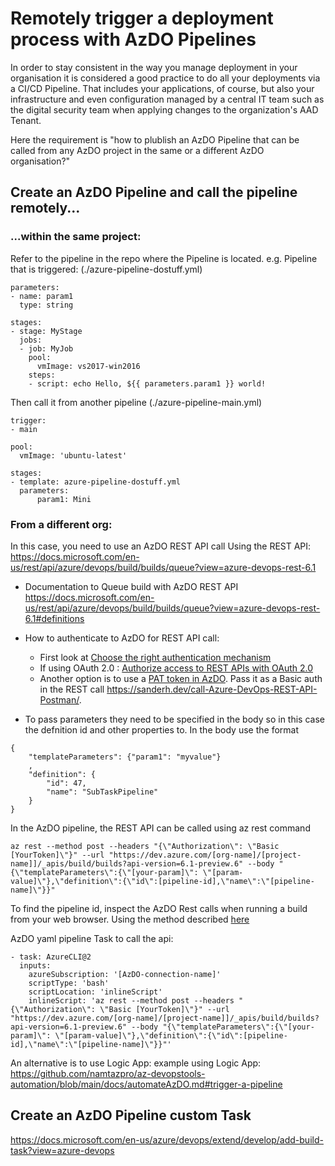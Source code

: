 # Remotely trigger a deployment process with AzDO Pipelines

In order to stay consistent in the way you manage deployment in your organisation it is considered a good practice to do all your deployments via a CI/CD Pipeline. That includes your applications, of course, but also your infrastructure and even configuration managed by a central IT team such as the digital security team when applying changes  to the organization's AAD Tenant.

Here the requirement is "how to plublish an AzDO Pipeline that can be called from any AzDO project in the same or a different AzDO organisation?"


## Create an AzDO Pipeline and call the pipeline remotely...
### ...within the same project:
Refer to the pipeline in the repo where the Pipeline is located.
e.g.
Pipeline that is triggered: (./azure-pipeline-dostuff.yml)
```
parameters:
- name: param1
  type: string

stages:
- stage: MyStage
  jobs:
  - job: MyJob
    pool:
      vmImage: vs2017-win2016
    steps:
    - script: echo Hello, ${{ parameters.param1 }} world!
```

Then call it from another pipeline (./azure-pipeline-main.yml)

```
trigger:
- main

pool:
  vmImage: 'ubuntu-latest'

stages:
- template: azure-pipeline-dostuff.yml
  parameters:
      param1: Mini
```


### From a different org:
In this case, you need to use an AzDO REST API call
Using the REST API:
https://docs.microsoft.com/en-us/rest/api/azure/devops/build/builds/queue?view=azure-devops-rest-6.1

- Documentation to Queue build with AzDO REST API https://docs.microsoft.com/en-us/rest/api/azure/devops/build/builds/queue?view=azure-devops-rest-6.1#definitions
- How to authenticate to AzDO for REST API call: 
  - First look at [Choose the right authentication mechanism](https://docs.microsoft.com/en-us/azure/devops/integrate/get-started/authentication/authentication-guidance?view=azure-devops)
  - If using OAuth 2.0 : [Authorize access to REST APIs with OAuth 2.0](https://docs.microsoft.com/en-us/azure/devops/integrate/get-started/authentication/oauth?view=azure-devops)
  - Another option is to use a [PAT token in AzDO](https://docs.microsoft.com/en-us/azure/devops/organizations/accounts/use-personal-access-tokens-to-authenticate?bc=%2Fazure%2Fdevops%2Fmarketplace-extensibility%2Fbreadcrumb%2Ftoc.json&toc=%2Fazure%2Fdevops%2Fmarketplace-extensibility%2Ftoc.json&view=azure-devops&tabs=preview-page). Pass it as a Basic auth in the REST call https://sanderh.dev/call-Azure-DevOps-REST-API-Postman/.
  
- To pass parameters they need to be specified in the body so in this case the defnition id and other properties to. In the body use the format
```
{
    "templateParameters": {"param1": "myvalue"}
    ,
    "definition": {
        "id": 47,
        "name": "SubTaskPipeline"
    }
} 
```

In the AzDO pipeline, the REST API can be called using  az rest command
```
az rest --method post --headers "{\"Authorization\": \"Basic [YourToken]\"}" --url "https://dev.azure.com/[org-name]/[project-name]]/_apis/build/builds?api-version=6.1-preview.6" --body "{\"templateParameters\":{\"[your-param]\": \"[param-value]\"},\"definition\":{\"id\":[pipeline-id],\"name\":\"[pipeline-name]\"}}"
```
To find the pipeline id, inspect the AzDO Rest calls when running a build from your web browser. Using the method described [here](https://github.com/namtazpro/az-devopstools-automation/blob/main/docs/automateAzDO.md#2---look-up-the-url-in-your-web-browser)

AzDO yaml pipeline Task to call the api:
```
- task: AzureCLI@2
  inputs:
    azureSubscription: '[AzDO-connection-name]'
    scriptType: 'bash'
    scriptLocation: 'inlineScript'
    inlineScript: 'az rest --method post --headers "{\"Authorization\": \"Basic [YourToken]\"}" --url "https://dev.azure.com/[org-name]/[project-name]]/_apis/build/builds?api-version=6.1-preview.6" --body "{\"templateParameters\":{\"[your-param]\": \"[param-value]\"},\"definition\":{\"id\":[pipeline-id],\"name\":\"[pipeline-name]\"}}"'
```


An alternative is to use Logic App: example using Logic App: https://github.com/namtazpro/az-devopstools-automation/blob/main/docs/automateAzDO.md#trigger-a-pipeline

## Create an AzDO Pipeline custom Task
https://docs.microsoft.com/en-us/azure/devops/extend/develop/add-build-task?view=azure-devops
